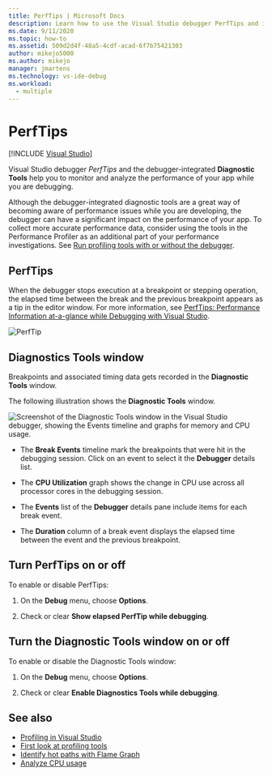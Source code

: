 ```yaml
---
title: PerfTips | Microsoft Docs
description: Learn how to use the Visual Studio debugger PerfTips and integrated Diagnostic Tools to monitor and analyze your app performance while debugging.
ms.date: 9/11/2020
ms.topic: how-to
ms.assetid: 509d2d4f-48a5-4cdf-acad-6f7b75421303
author: mikejo5000
ms.author: mikejo
manager: jmartens
ms.technology: vs-ide-debug
ms.workload: 
  - multiple
---
```

# PerfTips

 [!INCLUDE [Visual Studio](~/includes/applies-to-version/vs-windows-only.md)]

Visual Studio debugger *PerfTips* and the debugger-integrated **Diagnostic Tools** help you to monitor and analyze the performance of your app while you are debugging.

Although the debugger-integrated diagnostic tools are a great way of becoming aware of performance issues while you are developing, the debugger can have a significant impact on the performance of your app. To collect more accurate performance data, consider using the tools in the Performance Profiler as an additional part of your performance investigations. See [Run profiling tools with or without the debugger](../profiling/running-profiling-tools-with-or-without-the-debugger.md).

## PerfTips

When the debugger stops execution at a breakpoint or stepping operation, the elapsed time between the break and the previous breakpoint appears as a tip in the editor window. For more information, see [PerfTips: Performance Information at-a-glance while Debugging with Visual Studio](https://devblogs.microsoft.com/devops/perftips-performance-information-at-a-glance-while-debugging-with-visual-studio/).

![PerfTip](../profiling/media/dbgdiag_perf_perftip.png "DBGDIAG_PERF_PerfTip")

## Diagnostics Tools window

Breakpoints and associated timing data gets recorded in the **Diagnostic Tools** window.

The following illustration shows the **Diagnostic Tools** window.

![Screenshot of the Diagnostic Tools window in the Visual Studio debugger, showing the Events timeline and graphs for memory and CPU usage.](../profiling/media/diagnostictools-update1.png)

- The **Break Events** timeline mark the breakpoints that were hit in the debugging session. Click on an event to select it the **Debugger** details list.

- The **CPU Utilization** graph shows the change in CPU use across all processor cores in the debugging session.

- The **Events** list of the **Debugger** details pane include items for each break event.

- The **Duration** column of a break event displays the elapsed time between the event and the previous breakpoint.

## Turn PerfTips on or off

To enable or disable PerfTips:

1. On the **Debug** menu, choose **Options**.

2. Check or clear **Show elapsed PerfTip while debugging**.

## Turn the Diagnostic Tools window on or off

To enable or disable the Diagnostic Tools window:

1. On the **Debug** menu, choose **Options**.

2. Check or clear **Enable Diagnostics Tools while debugging**.

## See also

- [Profiling in Visual Studio](../profiling/index.yml)
- [First look at profiling tools](../profiling/profiling-feature-tour.md)
- [Identify hot paths with Flame Graph](../profiling/flame-graph.md)
- [Analyze CPU usage](../profiling/cpu-usage.md)